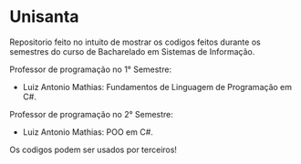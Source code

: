 # Unisanta

Repositorio feito no intuito de mostrar os codigos feitos durante os semestres do curso de Bacharelado em Sistemas de Informação.

Professor de programação no 1° Semestre:
- Luiz Antonio Mathias: Fundamentos de Linguagem de Programação em C#.

Professor de programação no 2° Semestre:
- Luiz Antonio Mathias: POO em C#.

Os codigos podem ser usados por terceiros!
